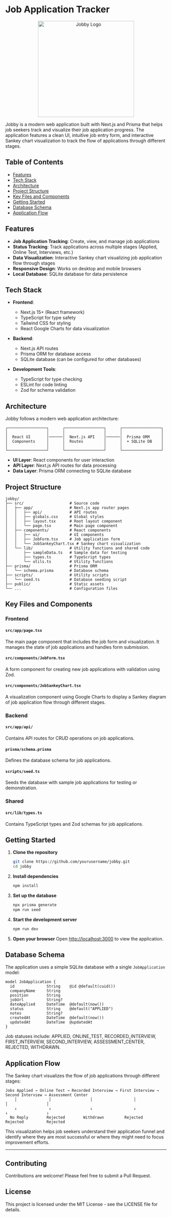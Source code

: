 # Job Application Tracker

<p align="center">
  <img src="./public/logo.png" alt="Jobby Logo" width="300" />
</p>

Jobby is a modern web application built with Next.js and Prisma that helps job seekers track and visualize their job application progress. The application features a clean UI, intuitive job entry form, and interactive Sankey chart visualization to track the flow of applications through different stages.

## Table of Contents

- [Features](#features)
- [Tech Stack](#tech-stack)
- [Architecture](#architecture)
- [Project Structure](#project-structure)
- [Key Files and Components](#key-files-and-components)
- [Getting Started](#getting-started)
- [Database Schema](#database-schema)
- [Application Flow](#application-flow)

## Features

- **Job Application Tracking**: Create, view, and manage job applications
- **Status Tracking**: Track applications across multiple stages (Applied, Online Test, Interviews, etc.)
- **Data Visualization**: Interactive Sankey chart visualizing job application flow through stages
- **Responsive Design**: Works on desktop and mobile browsers
- **Local Database**: SQLite database for data persistence

## Tech Stack

- **Frontend**:
  - Next.js 15+ (React framework)
  - TypeScript for type safety
  - Tailwind CSS for styling
  - React Google Charts for data visualization

- **Backend**:
  - Next.js API routes
  - Prisma ORM for database access
  - SQLite database (can be configured for other databases)

- **Development Tools**:
  - TypeScript for type checking
  - ESLint for code linting
  - Zod for schema validation

## Architecture

Jobby follows a modern web application architecture:

```
┌─────────────────┐      ┌─────────────────┐      ┌─────────────────┐
│                 │      │                 │      │                 │
│  React UI       │──────│  Next.js API    │──────│  Prisma ORM     │
│  Components     │      │  Routes         │      │  + SQLite DB    │
│                 │      │                 │      │                 │
└─────────────────┘      └─────────────────┘      └─────────────────┘
```

- **UI Layer**: React components for user interaction
- **API Layer**: Next.js API routes for data processing
- **Data Layer**: Prisma ORM connecting to SQLite database

## Project Structure

```
jobby/
├── src/                    # Source code
│   ├── app/                # Next.js app router pages
│   │   ├── api/            # API routes
│   │   ├── globals.css     # Global styles
│   │   ├── layout.tsx      # Root layout component
│   │   └── page.tsx        # Main page component
│   ├── components/         # React components
│   │   ├── ui/             # UI components
│   │   ├── JobForm.tsx     # Job application form
│   │   └── JobSankeyChart.tsx # Sankey chart visualization
│   └── lib/                # Utility functions and shared code
│       ├── sampleData.ts   # Sample data for testing
│       ├── types.ts        # TypeScript types
│       └── utils.ts        # Utility functions
├── prisma/                 # Prisma ORM
│   └── schema.prisma       # Database schema
├── scripts/                # Utility scripts
│   └── seed.ts             # Database seeding script
├── public/                 # Static assets
└── ...                     # Configuration files
```

## Key Files and Components

### Frontend

#### `src/app/page.tsx`
The main page component that includes the job form and visualization. It manages the state of job applications and handles form submission.

#### `src/components/JobForm.tsx`
A form component for creating new job applications with validation using Zod.

#### `src/components/JobSankeyChart.tsx`
A visualization component using Google Charts to display a Sankey diagram of job application flow through different stages.

### Backend

#### `src/app/api/`
Contains API routes for CRUD operations on job applications.

#### `prisma/schema.prisma`
Defines the database schema for job applications.

#### `scripts/seed.ts`
Seeds the database with sample job applications for testing or demonstration.

### Shared

#### `src/lib/types.ts`
Contains TypeScript types and Zod schemas for job applications.

## Getting Started

1. **Clone the repository**
   ```bash
   git clone https://github.com/yourusername/jobby.git
   cd jobby
   ```

2. **Install dependencies**
   ```bash
   npm install
   ```

3. **Set up the database**
   ```bash
   npx prisma generate
   npm run seed
   ```

4. **Start the development server**
   ```bash
   npm run dev
   ```

5. **Open your browser**
   Open [http://localhost:3000](http://localhost:3000) to view the application.

## Database Schema

The application uses a simple SQLite database with a single `JobApplication` model:

```prisma
model JobApplication {
  id              String    @id @default(cuid())
  companyName     String
  position        String
  jobUrl          String?
  dateApplied     DateTime  @default(now())
  status          String    @default("APPLIED") 
  notes           String?
  createdAt       DateTime  @default(now())
  updatedAt       DateTime  @updatedAt
}
```

Job statuses include: APPLIED, ONLINE_TEST, RECORDED_INTERVIEW, FIRST_INTERVIEW, SECOND_INTERVIEW, ASSESSMENT_CENTER, REJECTED, WITHDRAWN.

## Application Flow

The Sankey chart visualizes the flow of job applications through different stages:

```
Jobs Applied → Online Test → Recorded Interview → First Interview → Second Interview → Assessment Center
    │              │                 │                  │                  │                 │
    ↓              ↓                 ↓                  ↓                  ↓                 ↓
  No Reply        Rejected        Withdrawn         Rejected           Rejected          Rejected
```

This visualization helps job seekers understand their application funnel and identify where they are most successful or where they might need to focus improvement efforts.

---

## Contributing

Contributions are welcome! Please feel free to submit a Pull Request.

## License

This project is licensed under the MIT License - see the LICENSE file for details.
